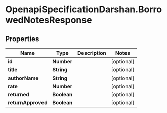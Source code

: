 # OpenapiSpecificationDarshan.BorrowedNotesResponse

## Properties

Name | Type | Description | Notes
------------ | ------------- | ------------- | -------------
**id** | **Number** |  | [optional] 
**title** | **String** |  | [optional] 
**authorName** | **String** |  | [optional] 
**rate** | **Number** |  | [optional] 
**returned** | **Boolean** |  | [optional] 
**returnApproved** | **Boolean** |  | [optional] 


